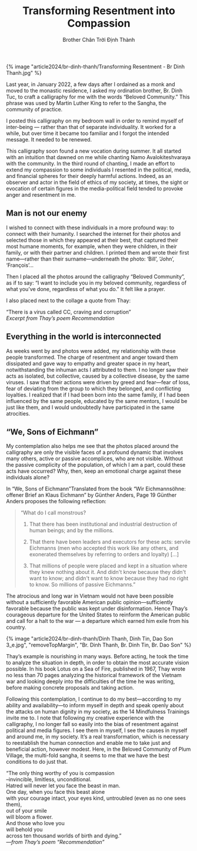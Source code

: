 ﻿---
title: Transforming Resentment into Compassion
author: Brother Chân Trời Định Thành
---

{% image "article2024/br-dinh-thanh/Transforming Resentment - Br Dinh Thanh.jpg" %}

<div class="removeTopMarginInFollowingElem"></div>

Last year, in January 2022, a few days after I ordained as a monk and moved to the monastic residence, I asked my ordination brother, Br. Dinh Tuc, to craft a calligraphy for me with the words “Beloved Community.” This phrase was used by Martin Luther King to refer to the Sangha, the community of practice.

I posted this calligraphy on my bedroom wall in order to remind myself of inter-being — rather than that of separate individuality. It worked for a while, but over time it became too familiar and I forgot the intended message. It needed to be renewed.

This calligraphy soon found a new vocation during summer. It all started with an intuition that dawned on me while chanting Namo Avalokiteshvaraya with the community. In the third round of chanting, I made an effort to extend my compassion to some individuals I resented in the political, media, and financial spheres for their deeply harmful actions. Indeed, as an observer and actor in the field of ethics of my society, at times, the sight or evocation of certain figures in the media-political field tended to provoke anger and resentment in me.

## Man is not our enemy

I wished to connect with these individuals in a more profound way: to connect with their humanity. I searched the internet for their photos and selected those in which they appeared at their best, that captured their most humane moments, for example, when they were children, in their family, or with their partner and children. I printed them and wrote their first name—rather than their surname—underneath the photo: ‘Bill’, ‘John’, ‘François’… 

Then I placed all the photos around the calligraphy “Beloved Community”, as if to say: “I want to include you in my beloved community, regardless of what you’ve done, regardless of what you do.”  It felt like a prayer.

<div class="removeIndentInFollowingElem"></div>

I also placed next to the collage a quote from Thay:

<div class="verse"><p>“There is a virus called CC, craving and corruption”<br/><cite>Excerpt from Thay’s poem <i>Recommendation</i></cite></p></div>

## Everything in the world is interconnected

As weeks went by and photos were added, my relationship with these people transformed. The charge of resentment and anger toward them dissipated and gave way to empathy and greater space in my heart, notwithstanding the inhuman acts I attributed to them. I no longer saw their acts as isolated, but collective, caused by a collective disease, by the same viruses. I saw that their actions were driven by greed and fear—fear of loss, fear of deviating from the group to which they belonged, and conflicting loyalties. I realized that if I had been born into the same family, if I had been influenced by the same people, educated by the same mentors, I would be just like them, and I would undoubtedly have participated in the same atrocities.

## “We, Sons of Eichmann”

My contemplation also helps me see that the photos placed around the calligraphy are only the visible faces of a profound dynamic that involves many others, active or passive accomplices, who are not visible. Without the passive complicity of the population, of which I am a part, could these acts have occurred? Why, then, keep an emotional charge against these individuals alone?

In “We, Sons of Eichmann”<a class="note">Translated from the book “Wir Eichmannsöhne: offener Brief an Klaus Eichmann” by Günther Anders, Page 19</a> Günther Anders proposes the following reflection:

> “What do I call monstrous?
> 
> 1. That there has been institutional and industrial destruction of human beings; and by the millions.
> 
> 2. That there have been leaders and executors for these acts: servile Eichmanns (men who accepted this work like any others, and exonerated themselves by referring to orders and loyalty) […]
> 
> 3. That millions of people were placed and kept in a situation where they knew nothing about it. And didn't know because they didn't want to know; and didn't want to know because they had no right to know. So millions of passive Eichmanns.”

The atrocious and long war in Vietnam would not have been possible without a sufficiently favorable American public opinion—sufficiently favorable because the public was kept under disinformation. Hence Thay’s courageous departure for the United States to reinform the American public and call for a halt to the war — a departure which earned him exile from his country.

{% image "article2024/br-dinh-thanh/Dinh Thanh, Dinh Tin, Dao Son 3_e.jpg", "removeTopMargin", "Br. Dinh Thanh, Br. Dinh Tin, Br. Dao Son" %}

Thay’s example is nourishing in many ways. Before acting, he took the time to analyze the situation in depth, in order to obtain the most accurate vision possible. In his book Lotus on a Sea of Fire, published in 1967, Thay wrote no less than 70 pages analyzing the historical framework of the Vietnam war and looking deeply into the difficulties of the time he was writing, before making concrete proposals and taking action.

Following this contemplation, I continue to do my best—according to my ability and availability—to inform myself in depth and speak openly about the attacks on human dignity in my society, as the 14 Mindfulness Trainings invite me to. I note that following my creative experience with the calligraphy, I no longer fall so easily into the bias of resentment against political and media figures. I see them in myself, I see the causes in myself and around me, in my society. It’s a real transformation, which is necessary to reestablish the human connection and enable me to take just and beneficial action, however modest. Here, in the Beloved Community of Plum Village, the multi-fold sangha, it seems to me that we have the best conditions to do just that.

<div class="verse"><p>“The only thing worthy of you is compassion<br/>
–invincible, limitless, unconditional.<br/>
Hatred will never let you face the beast in man.<br/>
One day, when you face this beast alone<br/>
with your courage intact, your eyes kind, untroubled (even as no one sees them),<br/>
out of your smile<br/>
will bloom a flower.<br/>
And those who love you<br/>
will behold you<br/>
across ten thousand worlds of birth and dying.”<br/><cite>—from Thay’s poem “Recommendation”</cite></p></div>

